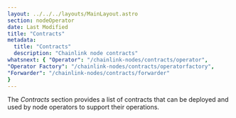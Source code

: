 ```yaml
---
layout: ../../../layouts/MainLayout.astro
section: nodeOperator
date: Last Modified
title: "Contracts"
metadata:
  title: "Contracts"
  description: "Chainlink node contracts"
whatsnext: { "Operator": "/chainlink-nodes/contracts/operator",
"Operator Factory": "/chainlink-nodes/contracts/operatorfactory",
"Forwarder": "/chainlink-nodes/contracts/forwarder"
}
---
```


The _Contracts_ section provides a list of contracts that can be deployed and used by node operators to support their operations.
